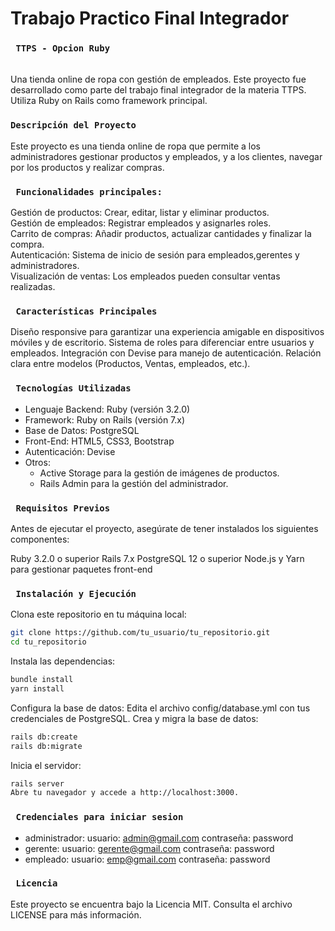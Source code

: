 # Trabajo Practico Final Integrador
### ``` TTPS - Opcion Ruby```
<br>
Una tienda online de ropa con gestión de empleados.
Este proyecto fue desarrollado como parte del trabajo final integrador de la materia TTPS. Utiliza Ruby on Rails como framework principal.

### ```Descripción del Proyecto```
Este proyecto es una tienda online de ropa que permite a los administradores gestionar productos y empleados, y a los clientes, navegar por los productos y realizar compras.

### ``` Funcionalidades principales:```
Gestión de productos:
 Crear, editar, listar y eliminar productos.<br>
Gestión de empleados:
 Registrar empleados y asignarles roles.<br>
Carrito de compras:
 Añadir productos, actualizar cantidades y finalizar la compra.<br>
Autenticación:
 Sistema de inicio de sesión para empleados,gerentes y administradores.<br>
Visualización de ventas:
 Los empleados pueden consultar ventas realizadas.

### ``` Características Principales```
Diseño responsive para garantizar una experiencia amigable en dispositivos móviles y de escritorio.
Sistema de roles para diferenciar entre usuarios y empleados.
Integración con Devise para manejo de autenticación.
Relación clara entre modelos (Productos, Ventas, empleados, etc.).

### ``` Tecnologías Utilizadas```
- Lenguaje Backend: Ruby (versión 3.2.0)
- Framework: Ruby on Rails (versión 7.x)
- Base de Datos: PostgreSQL
- Front-End: HTML5, CSS3, Bootstrap
- Autenticación: Devise
- Otros:
    - Active Storage para la gestión de imágenes de productos.
    - Rails Admin para la gestión del administrador.

### ``` Requisitos Previos```
Antes de ejecutar el proyecto, asegúrate de tener instalados los siguientes componentes:

Ruby 3.2.0 o superior
Rails 7.x
PostgreSQL 12 o superior
Node.js y Yarn para gestionar paquetes front-end

### ``` Instalación y Ejecución```
Clona este repositorio en tu máquina local:
```bash
git clone https://github.com/tu_usuario/tu_repositorio.git
cd tu_repositorio
```
Instala las dependencias:
```bash
bundle install
yarn install
```
Configura la base de datos:
Edita el archivo config/database.yml con tus credenciales de PostgreSQL.
Crea y migra la base de datos:
```bash
rails db:create
rails db:migrate
```
Inicia el servidor:
```bash
rails server
Abre tu navegador y accede a http://localhost:3000.
```
### ``` Credenciales para iniciar sesion```
- administrador: 
   usuario: admin@gmail.com
   contraseña: password
- gerente:
  usuario: gerente@gmail.com
  contraseña: password
- empleado:
  usuario: emp@gmail.com
  contraseña: password

### ``` Licencia```
Este proyecto se encuentra bajo la Licencia MIT. Consulta el archivo LICENSE para más información.
